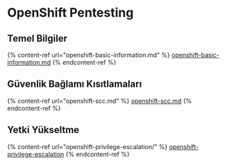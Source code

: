 # OpenShift Pentesting

## Temel Bilgiler

{% content-ref url="openshift-basic-information.md" %}
[openshift-basic-information.md](openshift-basic-information.md)
{% endcontent-ref %}

## Güvenlik Bağlamı Kısıtlamaları

{% content-ref url="openshift-scc.md" %}
[openshift-scc.md](openshift-scc.md)
{% endcontent-ref %}

## Yetki Yükseltme

{% content-ref url="openshift-privilege-escalation/" %}
[openshift-privilege-escalation](openshift-privilege-escalation/)
{% endcontent-ref %}
